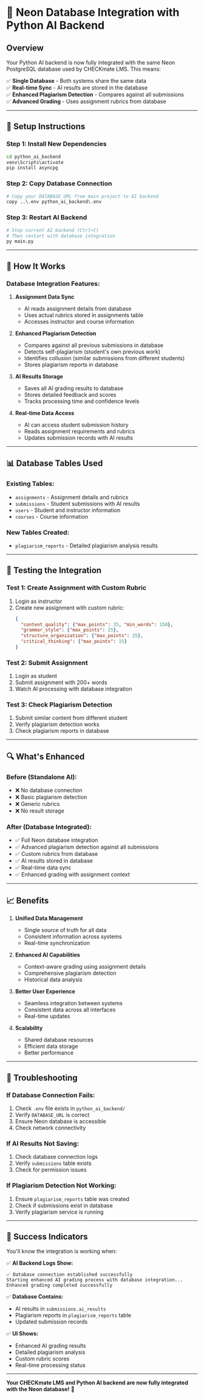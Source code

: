 # 🚀 Neon Database Integration with Python AI Backend

## **Overview**
Your Python AI backend is now fully integrated with the same Neon PostgreSQL database used by CHECKmate LMS. This means:

✅ **Single Database** - Both systems share the same data  
✅ **Real-time Sync** - AI results are stored in the database  
✅ **Enhanced Plagiarism Detection** - Compares against all submissions  
✅ **Advanced Grading** - Uses assignment rubrics from database  

---

## **🔧 Setup Instructions**

### **Step 1: Install New Dependencies**
```bash
cd python_ai_backend
venv\Scripts\activate
pip install asyncpg
```

### **Step 2: Copy Database Connection**
```bash
# Copy your DATABASE_URL from main project to AI backend
copy ..\.env python_ai_backend\.env
```

### **Step 3: Restart AI Backend**
```bash
# Stop current AI backend (Ctrl+C)
# Then restart with database integration
py main.py
```

---

## **🎯 How It Works**

### **Database Integration Features:**

1. **Assignment Data Sync**
   - AI reads assignment details from database
   - Uses actual rubrics stored in assignments table
   - Accesses instructor and course information

2. **Enhanced Plagiarism Detection**
   - Compares against all previous submissions in database
   - Detects self-plagiarism (student's own previous work)
   - Identifies collusion (similar submissions from different students)
   - Stores plagiarism reports in database

3. **AI Results Storage**
   - Saves all AI grading results to database
   - Stores detailed feedback and scores
   - Tracks processing time and confidence levels

4. **Real-time Data Access**
   - AI can access student submission history
   - Reads assignment requirements and rubrics
   - Updates submission records with AI results

---

## **📊 Database Tables Used**

### **Existing Tables:**
- `assignments` - Assignment details and rubrics
- `submissions` - Student submissions with AI results
- `users` - Student and instructor information
- `courses` - Course information

### **New Tables Created:**
- `plagiarism_reports` - Detailed plagiarism analysis results

---

## **🧪 Testing the Integration**

### **Test 1: Create Assignment with Custom Rubric**
1. Login as instructor
2. Create new assignment with custom rubric:
   ```json
   {
     "content_quality": {"max_points": 35, "min_words": 150},
     "grammar_style": {"max_points": 25},
     "structure_organization": {"max_points": 25},
     "critical_thinking": {"max_points": 15}
   }
   ```

### **Test 2: Submit Assignment**
1. Login as student
2. Submit assignment with 200+ words
3. Watch AI processing with database integration

### **Test 3: Check Plagiarism Detection**
1. Submit similar content from different student
2. Verify plagiarism detection works
3. Check plagiarism reports in database

---

## **🔍 What's Enhanced**

### **Before (Standalone AI):**
- ❌ No database connection
- ❌ Basic plagiarism detection
- ❌ Generic rubrics
- ❌ No result storage

### **After (Database Integrated):**
- ✅ Full Neon database integration
- ✅ Advanced plagiarism detection against all submissions
- ✅ Custom rubrics from database
- ✅ AI results stored in database
- ✅ Real-time data sync
- ✅ Enhanced grading with assignment context

---

## **📈 Benefits**

1. **Unified Data Management**
   - Single source of truth for all data
   - Consistent information across systems
   - Real-time synchronization

2. **Enhanced AI Capabilities**
   - Context-aware grading using assignment details
   - Comprehensive plagiarism detection
   - Historical data analysis

3. **Better User Experience**
   - Seamless integration between systems
   - Consistent data across all interfaces
   - Real-time updates

4. **Scalability**
   - Shared database resources
   - Efficient data storage
   - Better performance

---

## **🚨 Troubleshooting**

### **If Database Connection Fails:**
1. Check `.env` file exists in `python_ai_backend/`
2. Verify `DATABASE_URL` is correct
3. Ensure Neon database is accessible
4. Check network connectivity

### **If AI Results Not Saving:**
1. Check database connection logs
2. Verify `submissions` table exists
3. Check for permission issues

### **If Plagiarism Detection Not Working:**
1. Ensure `plagiarism_reports` table was created
2. Check if submissions exist in database
3. Verify plagiarism service is running

---

## **🎉 Success Indicators**

You'll know the integration is working when:

✅ **AI Backend Logs Show:**
```
✅ Database connection established successfully
Starting enhanced AI grading process with database integration...
Enhanced grading completed successfully
```

✅ **Database Contains:**
- AI results in `submissions.ai_results`
- Plagiarism reports in `plagiarism_reports` table
- Updated submission records

✅ **UI Shows:**
- Enhanced AI grading results
- Detailed plagiarism analysis
- Custom rubric scores
- Real-time processing status

---

**Your CHECKmate LMS and Python AI backend are now fully integrated with the Neon database!** 🎯
